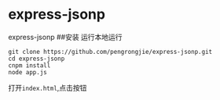 # express-jsonp
express-jsonp
##安装 
运行本地运行
```
git clone https://github.com/pengrongjie/express-jsonp.git
cd express-jsonp
cnpm install
node app.js
```
打开`index.html`,点击按钮
[](./1508813554(1).png)
